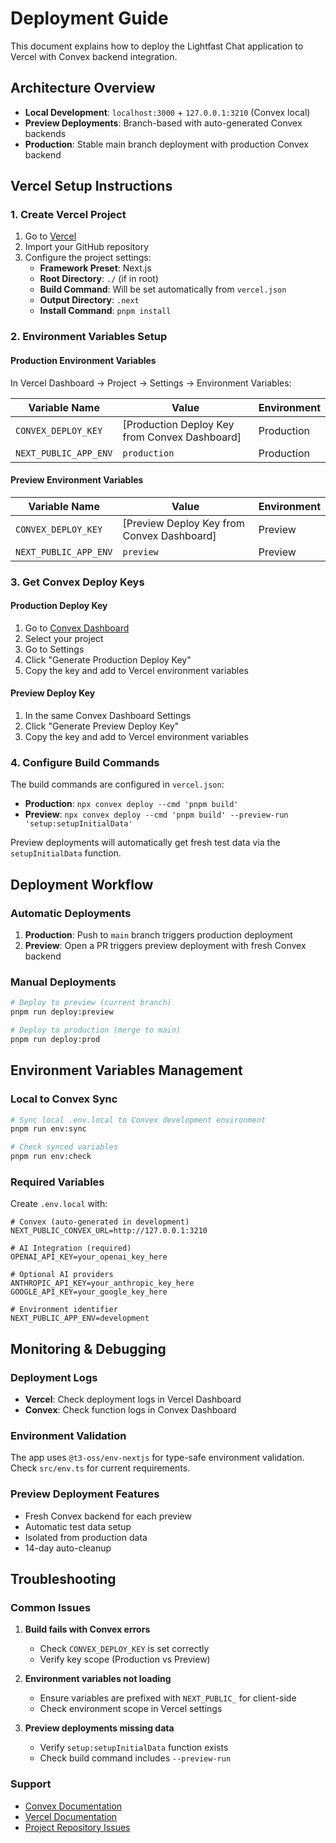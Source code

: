 # Deployment Guide

This document explains how to deploy the Lightfast Chat application to Vercel with Convex backend integration.

## Architecture Overview

- **Local Development**: `localhost:3000` + `127.0.0.1:3210` (Convex local)
- **Preview Deployments**: Branch-based with auto-generated Convex backends
- **Production**: Stable main branch deployment with production Convex backend

## Vercel Setup Instructions

### 1. Create Vercel Project

1. Go to [Vercel](https://vercel.com/new)
2. Import your GitHub repository
3. Configure the project settings:
   - **Framework Preset**: Next.js
   - **Root Directory**: `./` (if in root)
   - **Build Command**: Will be set automatically from `vercel.json`
   - **Output Directory**: `.next`
   - **Install Command**: `pnpm install`

### 2. Environment Variables Setup

#### Production Environment Variables

In Vercel Dashboard → Project → Settings → Environment Variables:

| Variable Name | Value | Environment |
|---------------|-------|-------------|
| `CONVEX_DEPLOY_KEY` | [Production Deploy Key from Convex Dashboard] | Production |
| `NEXT_PUBLIC_APP_ENV` | `production` | Production |

#### Preview Environment Variables

| Variable Name | Value | Environment |
|---------------|-------|-------------|
| `CONVEX_DEPLOY_KEY` | [Preview Deploy Key from Convex Dashboard] | Preview |
| `NEXT_PUBLIC_APP_ENV` | `preview` | Preview |

### 3. Get Convex Deploy Keys

#### Production Deploy Key
1. Go to [Convex Dashboard](https://dashboard.convex.dev/)
2. Select your project
3. Go to Settings
4. Click "Generate Production Deploy Key"
5. Copy the key and add to Vercel environment variables

#### Preview Deploy Key
1. In the same Convex Dashboard Settings
2. Click "Generate Preview Deploy Key"
3. Copy the key and add to Vercel environment variables

### 4. Configure Build Commands

The build commands are configured in `vercel.json`:

- **Production**: `npx convex deploy --cmd 'pnpm build'`
- **Preview**: `npx convex deploy --cmd 'pnpm build' --preview-run 'setup:setupInitialData'`

Preview deployments will automatically get fresh test data via the `setupInitialData` function.

## Deployment Workflow

### Automatic Deployments

1. **Production**: Push to `main` branch triggers production deployment
2. **Preview**: Open a PR triggers preview deployment with fresh Convex backend

### Manual Deployments

```bash
# Deploy to preview (current branch)
pnpm run deploy:preview

# Deploy to production (merge to main)
pnpm run deploy:prod
```

## Environment Variables Management

### Local to Convex Sync

```bash
# Sync local .env.local to Convex development environment
pnpm run env:sync

# Check synced variables
pnpm run env:check
```

### Required Variables

Create `.env.local` with:

```env
# Convex (auto-generated in development)
NEXT_PUBLIC_CONVEX_URL=http://127.0.0.1:3210

# AI Integration (required)
OPENAI_API_KEY=your_openai_key_here

# Optional AI providers
ANTHROPIC_API_KEY=your_anthropic_key_here
GOOGLE_API_KEY=your_google_key_here

# Environment identifier
NEXT_PUBLIC_APP_ENV=development
```

## Monitoring & Debugging

### Deployment Logs

- **Vercel**: Check deployment logs in Vercel Dashboard
- **Convex**: Check function logs in Convex Dashboard

### Environment Validation

The app uses `@t3-oss/env-nextjs` for type-safe environment validation. Check `src/env.ts` for current requirements.

### Preview Deployment Features

- Fresh Convex backend for each preview
- Automatic test data setup
- Isolated from production data
- 14-day auto-cleanup

## Troubleshooting

### Common Issues

1. **Build fails with Convex errors**
   - Check `CONVEX_DEPLOY_KEY` is set correctly
   - Verify key scope (Production vs Preview)

2. **Environment variables not loading**
   - Ensure variables are prefixed with `NEXT_PUBLIC_` for client-side
   - Check environment scope in Vercel settings

3. **Preview deployments missing data**
   - Verify `setup:setupInitialData` function exists
   - Check build command includes `--preview-run`

### Support

- [Convex Documentation](https://docs.convex.dev/)
- [Vercel Documentation](https://vercel.com/docs)
- [Project Repository Issues](https://github.com/lightfastai/chat/issues)

